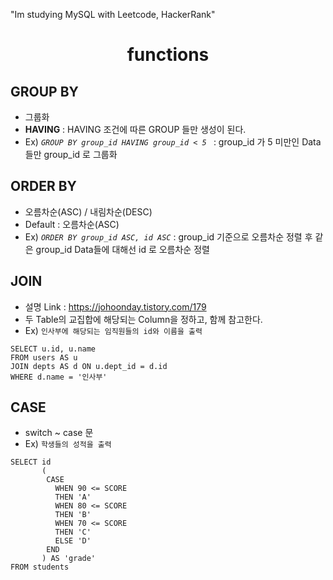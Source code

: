"Im studying MySQL with Leetcode, HackerRank"


<div align="center"><h1> functions </h1></div>

## GROUP BY
- 그룹화
- **HAVING** : HAVING 조건에 따른 GROUP 들만 생성이 된다.
- Ex) *`GROUP BY group_id HAVING group_id < 5 `* : group_id 가 5 미만인 Data들만 group_id 로 그룹화

## ORDER BY
- 오름차순(ASC) / 내림차순(DESC)
- Default : 오름차순(ASC)
- Ex) *`ORDER BY group_id ASC, id ASC`* : group_id 기준으로 오름차순 정렬 후 같은 group_id Data들에 대해선 id 로 오름차순 정렬

## JOIN
- 설명 Link : https://johoonday.tistory.com/179
- 두 Table의 교집합에 해당되는 Column을 정하고, 함께 참고한다.
- Ex) `인사부에 해당되는 임직원들의 id와 이름을 출력`
```MySQL
SELECT u.id, u.name 
FROM users AS u
JOIN depts AS d ON u.dept_id = d.id
WHERE d.name = '인사부'
```

## CASE
- switch ~ case 문
- Ex) `학생들의 성적을 출력`
```MySQL
SELECT id
       (
        CASE
          WHEN 90 <= SCORE
          THEN 'A'
          WHEN 80 <= SCORE
          THEN 'B'
          WHEN 70 <= SCORE
          THEN 'C'
          ELSE 'D'
        END
       ) AS 'grade'
FROM students
